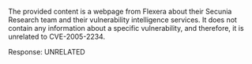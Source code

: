 The provided content is a webpage from Flexera about their Secunia Research team and their vulnerability intelligence services. It does not contain any information about a specific vulnerability, and therefore, it is unrelated to CVE-2005-2234.

Response: UNRELATED